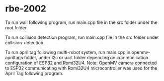 # rbe-2002

To run wall following program, run main.cpp file in the src folder under the root folder. 

To run collision detection program, run main.cpp file in the src folder under collision-detection.

To run april tag following multi-robot system, run main.cpp in openmv-apriltags folder, under i2c or uart folder depending on communication configuration of ESP32 and Romi32U4. 
Note: OpenMV camera connected to ESP32 communicating with Romi32U4 microcontroller was used for the April Tag following program.
